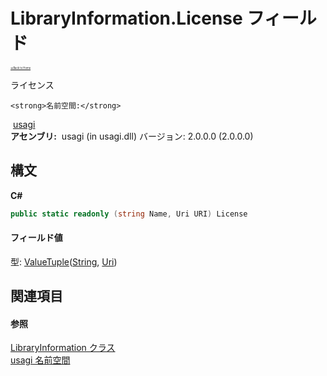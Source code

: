 # LibraryInformation.License フィールド

<div style="font-size:30%"><a href="https://github.com/usagi/usagi.cs/blob/master/docs/Home.md">≪Back to Home</a></div> 

ライセンス


    <strong>名前空間:</strong>
&nbsp;<a href="N_usagi.md">usagi</a><br /><strong>アセンブリ:</strong>
&nbsp;usagi (in usagi.dll) バージョン: 2.0.0.0 (2.0.0.0)

## 構文

**C#**<br />
``` C#
public static readonly (string Name, Uri URI) License
```


#### フィールド値
型: <a href="http://msdn2.microsoft.com/ja-jp/library/mt744804" target="_blank">ValueTuple</a>(<a href="http://msdn2.microsoft.com/ja-jp/library/s1wwdcbf" target="_blank">String</a>, <a href="http://msdn2.microsoft.com/ja-jp/library/txt7706a" target="_blank">Uri</a>)

## 関連項目


#### 参照
<a href="T_usagi_LibraryInformation.md">LibraryInformation クラス</a><br /><a href="N_usagi.md">usagi 名前空間</a><br />